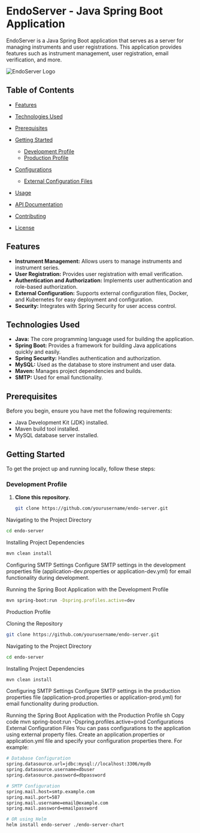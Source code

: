 # EndoServer - Java Spring Boot Application

EndoServer is a Java Spring Boot application that serves as a server for managing instruments and user registrations. This application provides features such as instrument management, user registration, email verification, and more.

![EndoServer Logo](/path/to/your/logo.png)

## Table of Contents

- [Features](#features)
- [Technologies Used](#technologies-used)
- [Prerequisites](#prerequisites)
- [Getting Started](#getting-started)
  - [Development Profile](#development-profile)
  - [Production Profile](#production-profile)
- [Configurations](#configurations)
  - [External Configuration Files](#external-configuration-files)

- [Usage](#usage)
- [API Documentation](#api-documentation)
- [Contributing](#contributing)
- [License](#license)

## Features

- **Instrument Management:** Allows users to manage instruments and instrument series.
- **User Registration:** Provides user registration with email verification.
- **Authentication and Authorization:** Implements user authentication and role-based authorization.
- **External Configuration:** Supports external configuration files, Docker, and Kubernetes for easy deployment and configuration.
- **Security:** Integrates with Spring Security for user access control.

## Technologies Used

- **Java:** The core programming language used for building the application.
- **Spring Boot:** Provides a framework for building Java applications quickly and easily.
- **Spring Security:** Handles authentication and authorization.
- **MySQL:** Used as the database to store instrument and user data.
- **Maven:** Manages project dependencies and builds.
- **SMTP:** Used for email functionality.

## Prerequisites

Before you begin, ensure you have met the following requirements:

- Java Development Kit (JDK) installed.
- Maven build tool installed.
- MySQL database server installed.

## Getting Started

To get the project up and running locally, follow these steps:

### Development Profile

1. **Clone this repository.**
   ```sh
   git clone https://github.com/yourusername/endo-server.git
   ```
 Navigating to the Project Directory
```sh
cd endo-server
```

Installing Project Dependencies
```sh
mvn clean install
```
Configuring SMTP Settings
Configure SMTP settings in the development properties file (application-dev.properties or application-dev.yml) for email functionality during development.

Running the Spring Boot Application with the Development Profile
```sh
mvn spring-boot:run -Dspring.profiles.active=dev
```
Production Profile

Cloning the Repository

```sh
git clone https://github.com/yourusername/endo-server.git
```
Navigating to the Project Directory
```sh
cd endo-server
```
Installing Project Dependencies
```sh
mvn clean install
```
Configuring SMTP Settings
Configure SMTP settings in the production properties file (application-prod.properties or application-prod.yml) for email functionality during production.

Running the Spring Boot Application with the Production Profile
sh
Copy code
mvn spring-boot:run -Dspring.profiles.active=prod
Configurations
External Configuration Files
You can pass configurations to the application using external property files. Create an application.properties or application.yml file and specify your configuration properties there. For example:


```sh
# Database Configuration
spring.datasource.url=jdbc:mysql://localhost:3306/mydb
spring.datasource.username=dbuser
spring.datasource.password=dbpassword

# SMTP Configuration
spring.mail.host=smtp.example.com
spring.mail.port=587
spring.mail.username=email@example.com
spring.mail.password=emailpassword
```
```sh
# OR using Helm
helm install endo-server ./endo-server-chart
```
